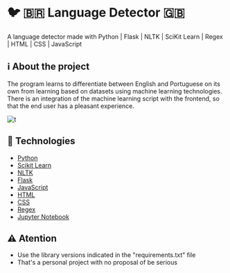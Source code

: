 # 🐦 🇧🇷 Language Detector 🇬🇧

A language detector made with Python | Flask | NLTK | SciKit Learn | Regex | HTML | CSS | JavaScript

## ℹ️ About the project

The program learns to differentiate between English and Portuguese on its own from learning based on datasets using machine learning technologies. There is an integration of the machine learning script with the frontend, so that the end user has a pleasant experience.

![t](https://user-images.githubusercontent.com/80853300/218188958-e520f82e-9f05-4756-8b67-ea56c94e6f1d.jpg)


## 📝 Technologies

- [Python](https://www.python.org/)
- [Scikit Learn](https://scikit-learn.org/stable/)
- [NLTK](https://www.nltk.org/)
- [Flask](https://flask.palletsprojects.com/en/2.2.x/)
- [JavaScript](https://developer.mozilla.org/pt-BR/docs/Web/JavaScript)
- [HTML](https://developer.mozilla.org/pt-BR/docs/Web/HTML)
- [CSS](https://developer.mozilla.org/pt-BR/docs/Web/CSS)
- [Regex](https://docs.python.org/3/library/re.html)
- [Jupyter Notebook](https://jupyter.org/)


## ⚠️ Atention

- Use the library versions indicated in the "requirements.txt" file
- That's a personal project with no proposal of be serious
